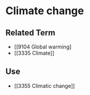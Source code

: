 # Climate change  

## Related Term

- [[9104 Global warming]
- [[3335 Climate]]  

## Use

- [[3355 Climatic change]]  


